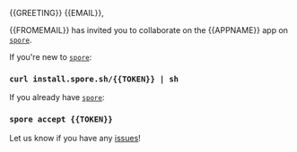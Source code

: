 {{GREETING}} {{EMAIL}},

{{FROMEMAIL}} has invited you to collaborate on the {{APPNAME}} app on [`spore`](http://spore.sh).

If you're new to [`spore`](http://spore.sh):

### `curl install.spore.sh/{{TOKEN}} | sh`

If you already have [`spore`](http://spore.sh):

### `spore accept {{TOKEN}}`


Let us know if you have any [issues](https://github.com/spore-sh/spore-pod)!
